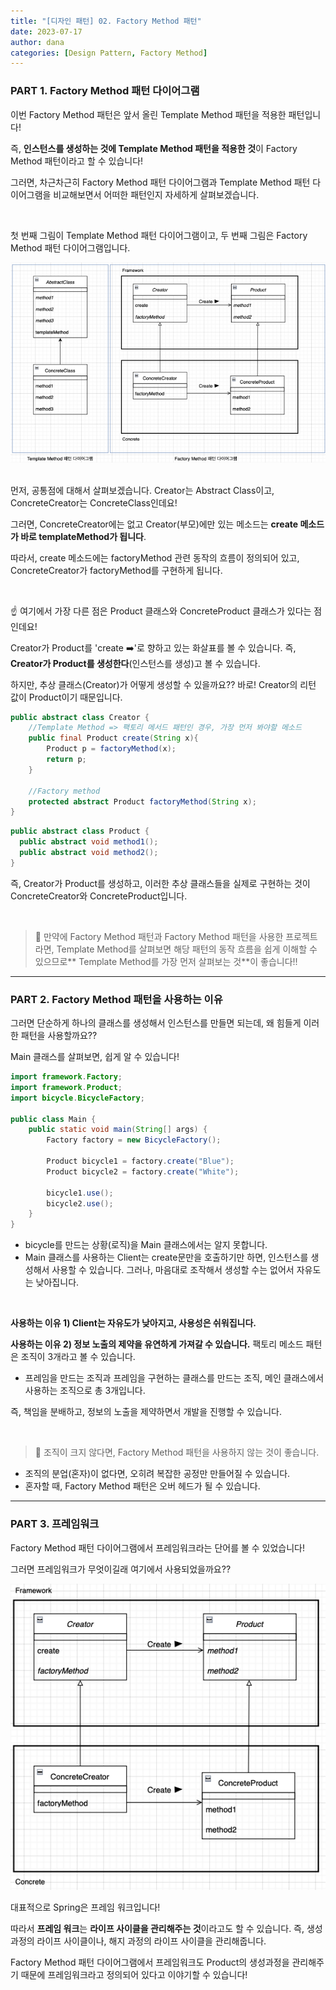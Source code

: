 ```yaml
---
title: "[디자인 패턴] 02. Factory Method 패턴"
date: 2023-07-17
author: dana
categories: [Design Pattern, Factory Method]
---
```


### PART 1. Factory Method 패턴 다이어그램

이번 Factory Method 패턴은 앞서 올린 Template Method 패턴을 적용한 패턴입니다!

즉, **인스턴스를 생성하는 것에 Template Method 패턴을 적용한 것**이 Factory Method 패턴이라고 할 수 있습니다!

그러면, 차근차근히 Factory Method 패턴 다이어그램과 Template Method 패턴 다이어그램을 비교해보면서 어떠한 패턴인지 자세하게 살펴보겠습니다.

<br/>

첫 번째 그림이 Template Method 패턴 다이어그램이고, 두 번째 그림은 Factory Method 패턴 다이어그램입니다. 

![Alt text](/assets/img/2023-08-05-02/image-5.png)

<br/>
먼저, 공통점에 대해서 살펴보겠습니다.
Creator는 Abstract Class이고, ConcreteCreator는 ConcreteClass인데요!

그러면, ConcreteCreator에는 없고 Creator(부모)에만 있는 메소드는 **create 메소드가 바로 templateMethod가 됩니다**.

따라서, create 메소드에는 factoryMethod 관련 동작의 흐름이 정의되어 있고, ConcreteCreator가 factoryMethod를 구현하게 됩니다.

<br/>

☝️ 여기에서 가장 다른 점은 Product 클래스와 ConcreteProduct 클래스가 있다는 점인데요!

Creator가 Product를 'create ➡️'로 향하고 있는 화살표를 볼 수 있습니다.
즉, **Creator가 Product를 생성한다**(인스턴스를 생성)고 볼 수 있습니다.

하지만, 추상 클래스(Creator)가 어떻게 생성할 수 있을까요??
바로! Creator의 리턴 값이 Product이기 때문입니다.

```java
public abstract class Creator {
	//Template Method => 팩토리 메서드 패턴인 경우, 가장 먼저 봐야할 메소드
	public final Product create(String x){
		Product p = factoryMethod(x);
		return p;
	}
	
	//Factory method
	protected abstract Product factoryMethod(String x);
}
```

```java
public abstract class Product {
  public abstract void method1();
  public abstract void method2();
}
```

즉, Creator가 Product를 생성하고, 이러한 추상 클래스들을 실제로 구현하는 것이 ConcreteCreator와 ConcreteProduct입니다.

<br/>

> 🚨 만약에 Factory Method 패턴과 Factory Method 패턴을 사용한 프로젝트라면, Template Method를 살펴보면 해당 패턴의 동작 흐름을 쉽게 이해할 수 있으므로** Template Method를 가장 먼저 살펴보는 것**이 좋습니다!!

---
### PART 2. Factory Method 패턴을 사용하는 이유

그러면 단순하게 하나의 클래스를 생성해서 인스턴스를 만들면 되는데, 왜 힘들게 이러한 패턴을 사용할까요??

Main 클래스를 살펴보면, 쉽게 알 수 있습니다!

``` java
import framework.Factory;
import framework.Product;
import bicycle.BicycleFactory;

public class Main {
	public static void main(String[] args) {
		Factory factory = new BicycleFactory();

		Product bicycle1 = factory.create("Blue");
		Product bicycle2 = factory.create("White");

		bicycle1.use();
		bicycle2.use();
	}
}
```
- bicycle를 만드는 상황(로직)을 Main 클래스에서는 알지 못합니다.
- Main 클래스를 사용하는 Client는 create문만을 호출하기만 하면, 인스턴스를 생성해서 사용할 수 있습니다.
그러나, 마음대로 조작해서 생성할 수는 없어서 자유도는 낮아집니다.

<br/>

**사용하는 이유 1) Client는 자유도가 낮아지고, 사용성은 쉬워집니다.**

**사용하는 이유 2) 정보 노출의 제약을 유연하게 가져갈 수 있습니다.**
팩토리 메소드 패턴은 조직이 3개라고 볼 수 있습니다.
- 프레임을 만드는 조직과 프레임을 구현하는 클래스를 만드는 조직, 메인 클래스에서 사용하는 조직으로 총 3개입니다.

즉, 책임을 분배하고, 정보의 노출을 제약하면서 개발을 진행할 수 있습니다.

<br/>

> 🚨 조직이 크지 않다면, Factory Method 패턴을 사용하지 않는 것이 좋습니다. 
- 조직의 분업(혼자)이 없다면, 오히려 복잡한 공정만 만들어질 수 있습니다.
- 혼자할 때, Factory Method 패턴은 오버 헤드가 될 수 있습니다.

---
### PART 3. 프레임워크
Factory Method 패턴 다이어그램에서 프레임워크라는 단어를 볼 수 있었습니다!

그러면 프레임워크가 무엇이길래 여기에서 사용되었을까요??

![Alt text](/assets/img/2023-08-05-02/image-4.png)

대표적으로 Spring은 프레임 워크입니다!

따라서 **프레임 워크**는 **라이프 사이클을 관리해주는 것**이라고도 할 수 있습니다.
즉, 생성 과정의 라이프 사이클이나, 해지 과정의 라이프 사이클을 관리해줍니다.

Factory Method 패턴 다이어그램에서 프레임워크도 Product의 생성과정을 관리해주기 때문에 프레임워크라고 정의되어 있다고 이야기할 수 있습니다!
